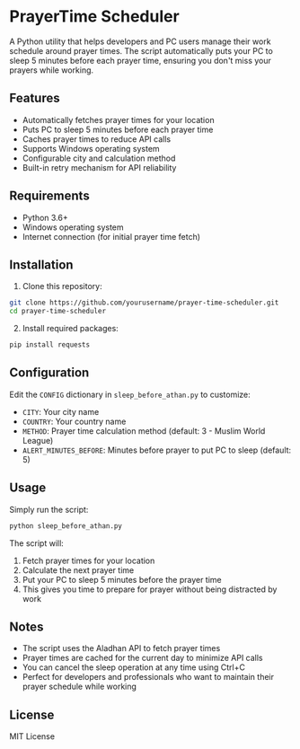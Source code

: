 # PrayerTime Scheduler

A Python utility that helps developers and PC users manage their work schedule around prayer times. The script automatically puts your PC to sleep 5 minutes before each prayer time, ensuring you don't miss your prayers while working.

## Features

- Automatically fetches prayer times for your location
- Puts PC to sleep 5 minutes before each prayer time
- Caches prayer times to reduce API calls
- Supports Windows operating system
- Configurable city and calculation method
- Built-in retry mechanism for API reliability

## Requirements

- Python 3.6+
- Windows operating system
- Internet connection (for initial prayer time fetch)

## Installation

1. Clone this repository:
```bash
git clone https://github.com/yourusername/prayer-time-scheduler.git
cd prayer-time-scheduler
```

2. Install required packages:
```bash
pip install requests
```

## Configuration

Edit the `CONFIG` dictionary in `sleep_before_athan.py` to customize:
- `CITY`: Your city name
- `COUNTRY`: Your country name
- `METHOD`: Prayer time calculation method (default: 3 - Muslim World League)
- `ALERT_MINUTES_BEFORE`: Minutes before prayer to put PC to sleep (default: 5)

## Usage

Simply run the script:
```bash
python sleep_before_athan.py
```

The script will:
1. Fetch prayer times for your location
2. Calculate the next prayer time
3. Put your PC to sleep 5 minutes before the prayer time
4. This gives you time to prepare for prayer without being distracted by work

## Notes

- The script uses the Aladhan API to fetch prayer times
- Prayer times are cached for the current day to minimize API calls
- You can cancel the sleep operation at any time using Ctrl+C
- Perfect for developers and professionals who want to maintain their prayer schedule while working

## License

MIT License 